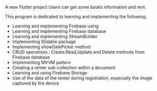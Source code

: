 A new Flutter project
Users can get some books information and rent.

This program is dedicated to learning and implementing the following: 
* Learning and implementing Firebase using
* Learning and implementing Firebase database
* Learning and implementing StreamBuilder
* Implementing Slidable package
* Implementing showDatePicker method
* CRUD operations : Create,Read,Update and Delete methods from Firebase database
* Implementing MVVM pattern
* Creating a renter sub-collection within a document
* Learning and using Firebase Storage
* Use of the data of the renter during registration, especially the image captured by the device

